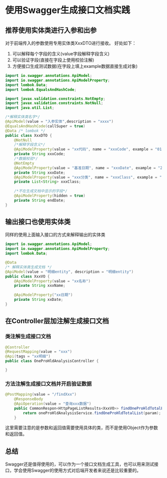 # 使用Swagger生成接口文档实践

## 推荐使用实体类进行入参和出参
对于前端传入的参数使用专用实体类XxxDTO进行接收。
好处如下：
1. 可以解释每个字段的含义(value字段解释字段含义)
2. 可以验证字段(直接在字段上使用校验注解)
3. 方便接口生成测试数据(在字段上填上example数据直接生成对象)

```java
import io.swagger.annotations.ApiModel;
import io.swagger.annotations.ApiModelProperty;
import lombok.Data;
import lombok.EqualsAndHashCode;

import javax.validation.constraints.NotEmpty;
import javax.validation.constraints.NotNull;
import java.util.List;

/*解释实体类名字*/
@ApiModel(value = "入参实体",description = "xxxx")
@EqualsAndHashCode(callSuper = true)
@Data /* lombok */
public class XxxDTO {
    @NotNull
    /*解释字段含义*/
    @ApiModelProperty(value = "xx代码", name = "xxxCode", example = "0191009")
    private String xxxCode;
    /*数据校验*/
    @NotEmpty
    @ApiModelProperty(value = "基准日期", name = "xxxDate", example = "2020-09-01")
    private String xxxDate;
    @ApiModelProperty(value = "xxx分类", name = "xxxClass", example = "['X1']")
    private List<String> xxxClass;
    
    /*不在生成文档中显示的字段*/
    @ApiModelProperty(hidden = true)
    private String endDate;
}
```
## 输出接口也使用实体类

同样的使用上面输入接口的方式来解释输出的实体类
```java
import io.swagger.annotations.ApiModel;
import io.swagger.annotations.ApiModelProperty;
import lombok.Data;

@Data
/* 解释实体类生成文档 */
@ApiModel(value = "明细entity", description = "明细entity")
public class XxxVO {
    @ApiModelProperty(value = "xx名称")
    private String xxxName;
    
    @ApiModelProperty("xx日期")
    private String xxDate;
}
```
## 在Controller层加注解生成接口文档

### 类注解生成接口文档
```java
@Controller
@RequestMapping(value = "xxx")
@Api(tags = "xx明细")
public class OneProHldAnalysisController {

}
```
### 方法注解生成接口文档并开启验证数据
```java
@PostMapping(value = "/findXxx")
    @ResponseBody
    @ApiOperation(value = "查询xxx数据")
    public CommonRespon<HttpPageListResults<XxxVO>> findOneProHldTotalList(@RequestBody @Validated /*开启数据校验*/ XxxDTO param) {
        return oneProHldAnalysisService.findOneProHldTotalList(param);
    }
```
这里需要注意的是参数和返回值需要使用具体的类，而不是使用Object作为参数和返回值。

## 总结
Swagger还是值得使用的，可以作为一个接口文档生成工具，也可以用来测试接口，学会使用Swagger的使用方式对后端开发者来说还是比较重要的。